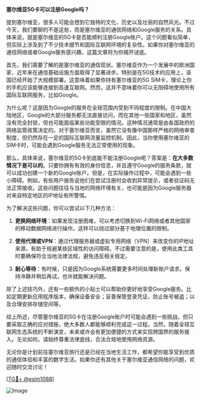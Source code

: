**塞尔维亚5G卡可以注册Google吗？**

提到塞尔维亚，很多人可能会想到它独特的文化、历史以及壮丽的自然风光。不过今天，我们要聊的不是这些，而是塞尔维亚的通信网络和Google服务的关系。具体来说，就是塞尔维亚的5G卡是否能顺利注册Google账户。这个问题看似简单，但实际上涉及到了不少技术细节和国际互联网环境的复杂性。如果你对塞尔维亚的通信网络或者Google服务感兴趣，这篇文章将为你揭开谜底。

首先，我们需要了解的是塞尔维亚的通信现状。塞尔维亚作为一个发展中的欧洲国家，近年来在通信基础设施方面取得了显著进步。特别是在5G技术的应用上，该国已经开始了大规模部署。这意味着如果你持有塞尔维亚的5G SIM卡，理论上你的手机应该能够连接到高速互联网。然而，这并不意味着你可以无阻碍地使用所有国际互联网服务，比如Google。

为什么呢？这是因为Google的服务在全球范围内受到不同程度的限制。在中国大陆地区，Google的大部分服务都无法直接访问，而在其他一些国家和地区，虽然没有完全封锁，但也可能面临某些功能受限的情况。这种情况通常是由各国政府的网络监管政策决定的。对于塞尔维亚而言，虽然它没有像中国那样严格的网络审查制度，但仍然存在一定的国际互联网流量监控机制。因此，当你使用塞尔维亚的SIM卡时，可能会遇到Google服务无法正常使用的现象。

那么，具体来说，塞尔维亚的5G卡到底能不能注册Google呢？答案是：**在大多数情况下是可以的**。只要你拥有有效的身份信息，并且遵守Google的服务条款，就可以成功创建一个新的Google账户。但是，在实际操作过程中，可能会遇到一些小障碍。例如，有些用户报告说他们在尝试注册时会收到异常提示，或者验证码无法正常接收。这些问题往往与当地的网络环境有关，也可能是因为Google服务器对来自特定地区的IP地址有所警惕。

为了解决这些问题，你可以尝试以下几种方法：

1. **更换网络环境**：如果发现注册困难，可以考虑切换到Wi-Fi网络或者其他国家的移动数据网络进行操作。这样可以绕过部分基于地理位置的限制。
   
2. **使用代理或VPN**：通过代理服务器或虚拟专用网络（VPN）来改变你的IP地址来源，有助于规避某些区域性的访问障碍。不过需要注意的是，使用此类工具时要确保符合当地法律法规，避免违反相关规定。

3. **耐心等待**：有时候，只是因为Google系统需要更多时间处理新账户请求。保持冷静并稍后再试，也许就能解决问题。

除了上述技巧外，还有一些额外的小贴士可以帮助你更好地享受Google服务。比如定期更新应用程序版本，确保设备安全；妥善保管登录凭证，防止账号被盗；以及合理安排存储空间等。

综上所述，尽管塞尔维亚的5G卡在注册Google账户时可能会遇到一些挑战，但只要采取正确的应对措施，绝大多数人都能够顺利完成这一过程。当然，随着全球互联网生态系统的不断演变，未来或许会有更加便捷的方式来实现跨国界的服务接入。无论如何，请始终尊重法律底线，合法合规地使用网络资源。

无论你是计划前往塞尔维亚旅行还是已经在当地生活工作，都希望你能享受到优质的通信体验和丰富的数字生活。如果你还有其他关于塞尔维亚通信网络的问题，欢迎随时交流讨论！

[[TG💪+ @esim1088](https://t.me/s/esim1088)]

![Image](https://i.postimg.cc/4NQfJmqS/Snipaste-2025-05-13-00-14-12.png)